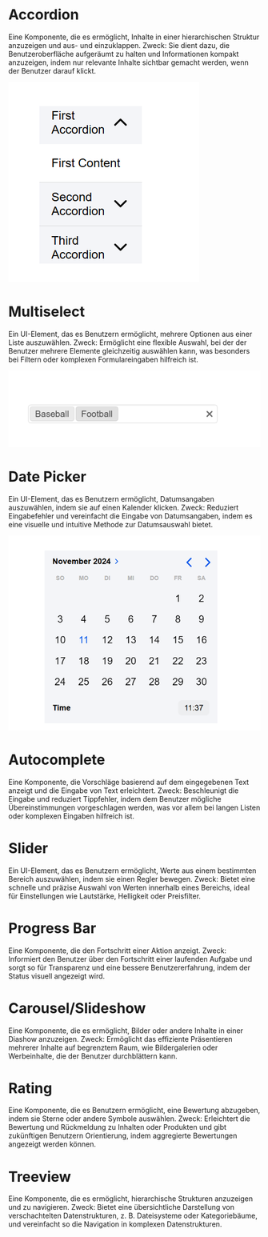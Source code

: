 # Accordion
Eine Komponente, die es ermöglicht, Inhalte in einer hierarchischen Struktur anzuzeigen und aus- und einzuklappen.
Zweck: Sie dient dazu, die Benutzeroberfläche aufgeräumt zu halten und Informationen kompakt anzuzeigen, indem nur relevante Inhalte sichtbar gemacht werden, wenn der Benutzer darauf klickt.

![alt text](images/image1.png)

# Multiselect
Ein UI-Element, das es Benutzern ermöglicht, mehrere Optionen aus einer Liste auszuwählen.
Zweck: Ermöglicht eine flexible Auswahl, bei der der Benutzer mehrere Elemente gleichzeitig auswählen kann, was besonders bei Filtern oder komplexen Formulareingaben hilfreich ist.

![alt text](images/image2.png)

# Date Picker
Ein UI-Element, das es Benutzern ermöglicht, Datumsangaben auszuwählen, indem sie auf einen Kalender klicken.
Zweck: Reduziert Eingabefehler und vereinfacht die Eingabe von Datumsangaben, indem es eine visuelle und intuitive Methode zur Datumsauswahl bietet.

![alt text](images/image.png)

# Autocomplete
Eine Komponente, die Vorschläge basierend auf dem eingegebenen Text anzeigt und die Eingabe von Text erleichtert.
Zweck: Beschleunigt die Eingabe und reduziert Tippfehler, indem dem Benutzer mögliche Übereinstimmungen vorgeschlagen werden, was vor allem bei langen Listen oder komplexen Eingaben hilfreich ist.



# Slider
Ein UI-Element, das es Benutzern ermöglicht, Werte aus einem bestimmten Bereich auszuwählen, indem sie einen Regler bewegen.
Zweck: Bietet eine schnelle und präzise Auswahl von Werten innerhalb eines Bereichs, ideal für Einstellungen wie Lautstärke, Helligkeit oder Preisfilter.

# Progress Bar
Eine Komponente, die den Fortschritt einer Aktion anzeigt.
Zweck: Informiert den Benutzer über den Fortschritt einer laufenden Aufgabe und sorgt so für Transparenz und eine bessere Benutzererfahrung, indem der Status visuell angezeigt wird.



# Carousel/Slideshow
Eine Komponente, die es ermöglicht, Bilder oder andere Inhalte in einer Diashow anzuzeigen.
Zweck: Ermöglicht das effiziente Präsentieren mehrerer Inhalte auf begrenztem Raum, wie Bildergalerien oder Werbeinhalte, die der Benutzer durchblättern kann.

# Rating
Eine Komponente, die es Benutzern ermöglicht, eine Bewertung abzugeben, indem sie Sterne oder andere Symbole auswählen.
Zweck: Erleichtert die Bewertung und Rückmeldung zu Inhalten oder Produkten und gibt zukünftigen Benutzern Orientierung, indem aggregierte Bewertungen angezeigt werden können.

# Treeview
Eine Komponente, die es ermöglicht, hierarchische Strukturen anzuzeigen und zu navigieren.
Zweck: Bietet eine übersichtliche Darstellung von verschachtelten Datenstrukturen, z. B. Dateisysteme oder Kategoriebäume, und vereinfacht so die Navigation in komplexen Datenstrukturen.
